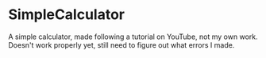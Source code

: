 # SimpleCalculator
A simple calculator, made following a tutorial on YouTube, not my own work. Doesn't work properly yet, still need to figure out what errors I made.
